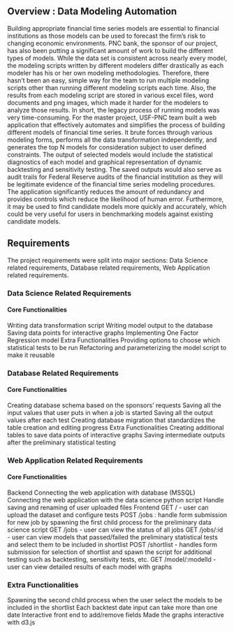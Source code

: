 ## Overview  : Data Modeling Automation
Building appropriate financial time series models are essential to financial institutions as those models can be used to forecast the firm’s risk to changing economic environments. PNC bank, the sponsor of our project, has also been putting a significant amount of work to build the different types of models. While the data set is consistent across nearly every model, the modeling scripts written by different modelers differ drastically as each modeler has his or her own modeling methodologies. Therefore, there hasn’t been an easy, simple way for the team to run multiple modeling scripts other than running different modeling scripts each time. Also, the results from each modeling script are stored in various excel files, word documents and png images, which made it harder for the modelers to analyze those results. In short, the legacy process of running models was very time-consuming.
For the master project, USF-PNC team built a web application that effectively automates and simplifies the process of building different models of financial time series. It brute forces through various modeling forms, performs all the data transformation independently, and generates the top N models for consideration subject to user defined constraints. The output of selected models would include the statistical diagnostics of each model and graphical representation of dynamic backtesting and sensitivity testing. The saved outputs would also serve as audit trails for Federal Reserve audits of the financial institution as they will be legitimate evidence of the financial time series modeling procedures. The application significantly reduces the amount of redundancy and provides controls which reduce the likelihood of human error. Furthermore, it may be used to find candidate models more quickly and accurately, which could be very useful for users in benchmarking models against existing candidate models.

## Requirements
The project requirements were split into major sections: Data Science related requirements, Database related requirements, Web Application related requirements.
### Data Science Related Requirements
#### Core Functionalities
Writing data transformation script
Writing model output to the database
Saving data points for interactive graphs
Implementing One Factor Regression model
Extra Functionalities
Providing options to choose which statistical tests to be run
Refactoring and parameterizing the model script to make it reusable
### Database Related Requirements
#### Core Functionalities
Creating database schema based on the sponsors’ requests
Saving all the input values that user puts in when a job is started
Saving all the output values after each test
Creating database migration that standardizes the table creation and editing progress
Extra Functionalities
Creating additional tables to save data points of interactive graphs
Saving intermediate outputs after the preliminary statistical testing
### Web Application Related Requirements
#### Core Functionalities
Backend
Connecting the web application with database (MSSQL)
Connecting the web application with the data science python script
Handle saving and renaming of user uploaded files
Frontend
GET / - user can upload the dataset and configure tests
POST /jobs : handle form submission for new job by spawning the first child process for the preliminary data science script
GET /jobs - user can view the status of all jobs
GET /jobs/:id - user can view models that passed/failed the preliminary statistical tests and select them to be included in shortlist
POST /shortlist - handles form submission for selection of shortlist and spawn the script for additional testing such as backtesting, sensitivity tests, etc.
GET /model/:modelId - user can view detailed results of each model with graphs

### Extra Functionalities		
Spawning the second child process when the user select the models to be included in the shortlist
Each backtest date input can take more than one date
Interactive front end to add/remove fields
Made the graphs interactive with d3.js
